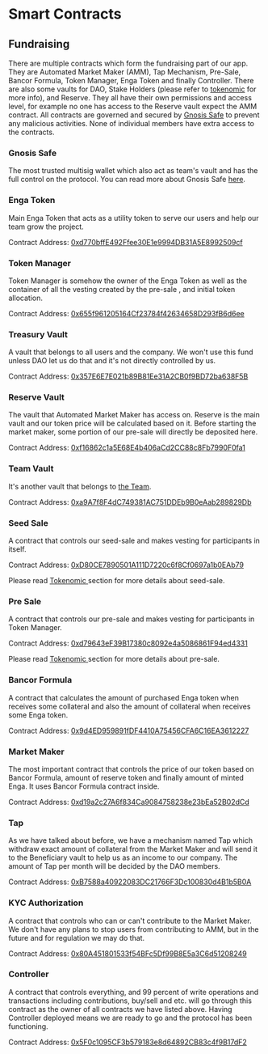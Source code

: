 # Smart Contracts

## Fundraising

There are multiple contracts which form the fundraising part of our app. They are Automated Market Maker (AMM), Tap Mechanism, Pre-Sale, Bancor Formula, Token Manager, Enga Token and finally Controller. There are also some vaults for DAO, Stake Holders (please refer to [tokenomic](../tokenomic-land/tokenomics.md#allocations) for more info), and Reserve. They all have their own permissions and access level, for example no one has access to the Reserve vault expect the AMM contract. All contracts are governed and secured by [Gnosis Safe](https://gnosis-safe.io/) to prevent any malicious activities. None of individual members have extra access to the contracts.

### Gnosis Safe

The most trusted multisig wallet which also act as team's vault and has the full control on the protocol. You can read more about Gnosis Safe [here](https://gnosis-safe.io/).

### Enga Token

Main Enga Token that acts as a utility token to serve our users and help our team grow the project.

Contract Address: [0xd770bffE492Ffee30E1e9994DB31A5E8992509cf](https://polygonscan.com/address/0xd770bffE492Ffee30E1e9994DB31A5E8992509cf)

### Token Manager

Token Manager is somehow the owner of the Enga Token as well as the container of all the vesting created by the pre-sale , and initial token allocation.

Contract Address: [0x655f961205164Cf23784f42634658D293fB6d6ee](https://polygonscan.com/address/0x655f961205164Cf23784f42634658D293fB6d6ee)

### Treasury Vault

A vault that belongs to all users and the company. We won't use this fund unless DAO let us do that and it's not directly controlled by us.

Contract Address: [0x357E6E7E021b89B81Ee31A2CB0f9BD72ba638F5B](https://polygonscan.com/address/0x357E6E7E021b89B81Ee31A2CB0f9BD72ba638F5B)

### Reserve Vault

The vault that Automated Market Maker has access on. Reserve is the main vault and our token price will be calculated based on it. Before starting the market maker, some portion of our pre-sale will directly be deposited here.

Contract Address: [0xf16862c1a5E68E4b406aCd2CC88c8Fb7990F0fa1](https://polygonscan.com/address/0xf16862c1a5E68E4b406aCd2CC88c8Fb7990F0fa1)

### Team Vault

It's another vault that belongs to [the Team](../tokenomic-land/tokenomics.md#allocations).

Contract Address: [0xa9A7f8F4dC749381AC751DDEb9B0eAab289829Db](https://polygonscan.com/address/0xa9A7f8F4dC749381AC751DDEb9B0eAab289829Db)

### Seed Sale

A contract that controls our seed-sale and makes vesting for participants in itself.

Contract Address: [0xD80CE7890501A111D7220c6f8Cf0697a1b0EAb79](https://polygonscan.com/address/0xD80CE7890501A111D7220c6f8Cf0697a1b0EAb79)

Please read [Tokenomic ](../tokenomic-land/tokenomics.md)section for more details about seed-sale.

### Pre Sale

A contract that controls our pre-sale and makes vesting for participants in Token Manager.

Contract Address: [0xd79643eF39B17380c8092e4a5086861F94ed4331](https://polygonscan.com/address/0xd79643eF39B17380c8092e4a5086861F94ed4331)

Please read [Tokenomic ](../tokenomic-land/tokenomics.md)section for more details about pre-sale.

### Bancor Formula

A contract that calculates the amount of purchased Enga token when receives some collateral and also the amount of collateral when receives some Enga token.

Contract Address: [0x9d4ED959891fDF4410A75456CFA6C16EA3612227](https://polygonscan.com/address/0x9d4ED959891fDF4410A75456CFA6C16EA3612227)

### Market Maker

The most important contract that controls the price of our token based on Bancor Formula, amount of reserve token and finally amount of minted Enga. It uses Bancor Formula contract inside.

Contract Address: [0xd19a2c27A6f834Ca9084758238e23bEa52B02dCd](https://polygonscan.com/address/0xd19a2c27A6f834Ca9084758238e23bEa52B02dCd)

### Tap

As we have talked about before, we have a mechanism named Tap which withdraw exact amount of collateral from the Market Maker and will send it to the Beneficiary vault to help us as an income to our company. The amount of Tap per month will be decided by the DAO members.

Contract Address: [0xB7588a40922083DC21766F3Dc100830d4B1b5B0A](https://polygonscan.com/address/0xB7588a40922083DC21766F3Dc100830d4B1b5B0A)

### KYC Authorization

A contract that controls who can or can't contribute to the Market Maker. We don't have any plans to stop users from contributing to AMM, but in the future and for regulation we may do that.

Contract Address: [0x80A451801533f54BFc5Df99B8E5a3C6d51208249](https://polygonscan.com/address/0x80A451801533f54BFc5Df99B8E5a3C6d51208249)

### Controller

A contract that controls everything, and 99 percent of write operations and transactions including contributions, buy/sell and etc. will go through this contract as the owner of all contracts we have listed above. Having Controller deployed means we are ready to go and the protocol has been functioning.

Contract Address: [0x5F0c1095CF3b579183e8d64892CB83c4f9B17dF2](https://polygonscan.com/address/0x5F0c1095CF3b579183e8d64892CB83c4f9B17dF2)
